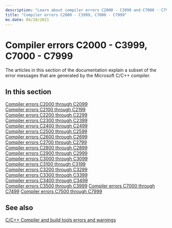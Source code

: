```yaml
---
description: "Learn about compiler errors C2000 - C3999 and C7000 - C7999."
title: "Compiler errors C2000 - C3999, C7000 - C7999"
ms.date: 04/18/2021
---
```

# Compiler errors C2000 - C3999, C7000 - C7999

The articles in this section of the documentation explain a subset of the error messages that are generated by the Microsoft C/C++ compiler.

## In this section

[Compiler errors C2000 through C2099](../compiler-errors-1/compiler-errors-c2001-through-c2099.md) \
[Compiler errors C2100 through C2199](../compiler-errors-1/compiler-errors-c2100-through-c2199.md) \
[Compiler errors C2200 through C2299](../compiler-errors-1/compiler-errors-c2200-through-c2299.md) \
[Compiler errors C2300 through C2399](../compiler-errors-1/compiler-errors-c2300-through-c2399.md) \
[Compiler errors C2400 through C2499](../compiler-errors-1/compiler-errors-c2400-through-c2499.md) \
[Compiler errors C2500 through C2599](../compiler-errors-2/compiler-errors-c2500-through-c2599.md) \
[Compiler errors C2600 through C2699](../compiler-errors-2/compiler-errors-c2600-through-c2699.md) \
[Compiler errors C2700 through C2799](../compiler-errors-2/compiler-errors-c2700-through-c2799.md) \
[Compiler errors C2800 through C2899](../compiler-errors-2/compiler-errors-c2800-through-c2899.md) \
[Compiler errors C2900 through C2999](../compiler-errors-2/compiler-errors-c2900-through-c3499.md) \
[Compiler errors C3000 through C3099](../compiler-errors-2/compiler-errors-c3000-through-c3099.md) \
[Compiler errors C3100 through C3199](../compiler-errors-2/compiler-errors-c3100-through-c3199.md) \
[Compiler errors C3200 through C3299](../compiler-errors-2/compiler-errors-c3200-through-c3299.md) \
[Compiler errors C3300 through C3399](../compiler-errors-2/compiler-errors-c3300-through-c3399.md) \
[Compiler errors C3400 through C3499](../compiler-errors-2/compiler-errors-c3400-through-c3499.md) \
[Compiler errors C3500 through C3999](../compiler-errors-2/compiler-errors-c3500-through-c3999.md)
[Compiler errors C7000 through C7499](../compiler-errors-2/compiler-errors-c7000-through-c7499.md)
[Compiler errors C7500 through C7999](../compiler-errors-2/compiler-errors-c7000-through-c7499.md)

## See also

[C/C++ Compiler and build tools errors and warnings](../compiler-errors-1/c-cpp-build-errors.md)
